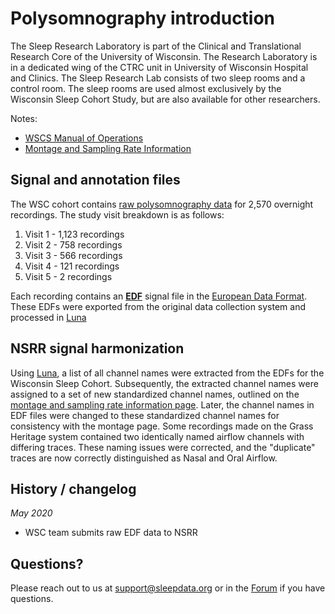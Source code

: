 # Polysomnography introduction

The Sleep Research Laboratory is part of the Clinical and Translational Research Core of the University of Wisconsin.  The Research Laboratory is in a dedicated wing of the CTRC unit in University of Wisconsin Hospital and Clinics. The Sleep Research Lab consists of two sleep rooms and a control room. The sleep rooms are used almost exclusively by the Wisconsin Sleep Cohort Study, but are also available for other researchers.

Notes:
- [WSCS Manual of Operations](:files_path:/documentation/WSCS_Manual_of_Operations.pdf)
- [Montage and Sampling Rate Information](:pages_path:/montage-and-sampling-rate-information.md)

## Signal and annotation files

The WSC cohort contains [raw polysomnography data](:files_path:/polysomnography) for 2,570 overnight recordings. The study visit breakdown is as follows:

1. Visit 1 - 1,123 recordings
2. Visit 2 - 758 recordings
3. Visit 3 - 566 recordings
4. Visit 4 - 121 recordings
5. Visit 5 - 2 recordings

Each recording contains an **[EDF](:files_path:/polysomnography/edfs)** signal file in the [European Data Format](http://www.edfplus.info/). These EDFs were exported from the original data collection system and processed in [Luna](http://zzz.bwh.harvard.edu/luna/)

## NSRR signal harmonization

Using [Luna](http://zzz.bwh.harvard.edu/luna/), a list of all channel names were extracted from the EDFs for the Wisconsin Sleep Cohort. Subsequently, the extracted channel names were assigned to a set of new standardized channel names, outlined on the [montage and sampling rate information page](:pages_path:/montage-and-sampling-rate-information.md). Later, the channel names in EDF files were changed to these standardized channel names for consistency with the montage page. Some recordings made on the Grass Heritage system contained two identically named airflow channels with differing traces. These naming issues were corrected, and the "duplicate" traces are now correctly distinguished as Nasal and Oral Airflow.

## History / changelog

*May 2020*
- WSC team submits raw EDF data to NSRR

## Questions?

Please reach out to us at support@sleepdata.org or in the [Forum](https://sleepdata.org/forum) if you have questions.
